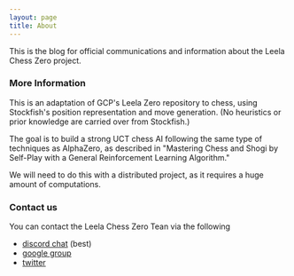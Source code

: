 ```yaml
---
layout: page
title: About
---
```

This is the blog for official communications and information about the Leela Chess Zero project.

### More Information

This is an adaptation of GCP's Leela Zero repository to chess, using Stockfish's position representation and move generation. (No heuristics or prior knowledge are carried over from Stockfish.)

The goal is to build a strong UCT chess AI following the same type of techniques as AlphaZero, as described in "Mastering Chess and Shogi by Self-Play with a General Reinforcement Learning Algorithm."

We will need to do this with a distributed project, as it requires a huge amount of computations.

### Contact us

You can contact the Leela Chess Zero Tean via the following

- [discord chat](https://discordapp.com/invite/pKujYxD) (best)
- [google group](https://groups.google.com/forum/#!forum/lczero)
- [twitter](https://twitter.com/leelachesszero?lang=en)
